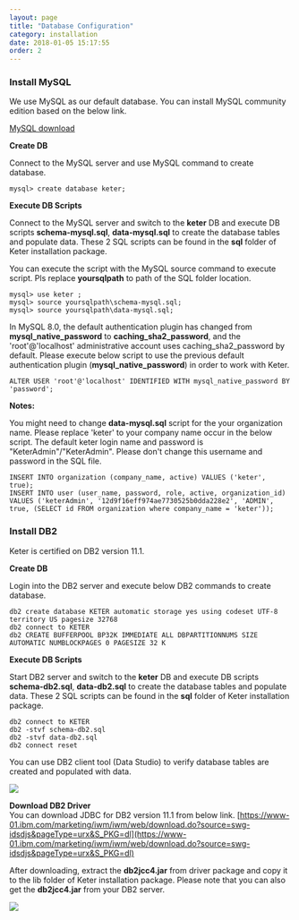 ```yaml
---
layout: page
title: "Database Configuration"
category: installation
date: 2018-01-05 15:17:55
order: 2
---
```

### Install MySQL

We use MySQL as our default database. You can install MySQL community edition based on the below link.  

[MySQL download](https://dev.mysql.com/downloads/mysql/)
   

**Create DB**   

Connect to the MySQL server and use MySQL command to create database. 
``` 
mysql> create database keter;
```  

**Execute DB Scripts**  

Connect to the MySQL server and switch to the **keter** DB and execute DB scripts **schema-mysql.sql**, **data-mysql.sql** to create the database tables and populate data. These 2 SQL scripts can be found in the **sql** folder of Keter installation package.

You can execute the script with the MySQL source command to execute script. Pls replace **yoursqlpath** to path of the SQL folder location.

``` 
mysql> use keter ;
mysql> source yoursqlpath\schema-mysql.sql;
mysql> source yoursqlpath\data-mysql.sql;
```  

In MySQL 8.0, the default authentication plugin has changed from **mysql_native_password** to **caching_sha2_password**, and the 'root'@'localhost' administrative account uses caching_sha2_password by default. Please execute below script to use the previous default authentication plugin (**mysql_native_password**) in order to work with Keter.

``` 
ALTER USER 'root'@'localhost' IDENTIFIED WITH mysql_native_password BY 'password';
```

**Notes:**   

You might need to change **data-mysql.sql** script for the your organization name. Please  replace 'keter' to your company name occur in the below script. The default keter login name and password is "KeterAdmin"/"KeterAdmin". Please don't change this username and password in the SQL file.

``` 
INSERT INTO organization (company_name, active) VALUES ('keter', true);
INSERT INTO user (user_name, password, role, active, organization_id) 
VALUES ('keterAdmin', '12d9f16eff974ae7730525b0dda228e2', 'ADMIN', true, (SELECT id FROM organization where company_name = 'keter'));
```  

### Install DB2

Keter is certified on DB2  version 11.1. 

**Create DB**   

Login into the DB2 server and execute below DB2 commands to create database. 
``` 
db2 create database KETER automatic storage yes using codeset UTF-8 territory US pagesize 32768
db2 connect to KETER
db2 CREATE BUFFERPOOL BP32K IMMEDIATE ALL DBPARTITIONNUMS SIZE AUTOMATIC NUMBLOCKPAGES 0 PAGESIZE 32 K
``` 

**Execute DB Scripts**  


Start DB2 server and switch to the **keter** DB and execute DB scripts **schema-db2.sql**, **data-db2.sql** to create the database tables and populate data. These 2 SQL scripts can be found in the **sql** folder of Keter installation package.


``` 
db2 connect to KETER
db2 -stvf schema-db2.sql
db2 -stvf data-db2.sql
db2 connect reset
```  

You can use DB2 client tool (Data Studio) to verify database tables are created and populated with data.

![][db2]   

**Download DB2 Driver**  
You can download JDBC for DB2 version 11.1 from below link. 
[https://www-01.ibm.com/marketing/iwm/iwm/web/download.do?source=swg-idsdjs&pageType=urx&S_PKG=dl](https://www-01.ibm.com/marketing/iwm/iwm/web/download.do?source=swg-idsdjs&pageType=urx&S_PKG=dl) 

After downloading, extract the **db2jcc4.jar** from driver package and copy it to the lib folder of Keter installation package. Please note that you can also get the **db2jcc4.jar** from your DB2 server.

![][db2driver]  

[db2]: ../images/install/dbtable.png 
[db2driver]: ../images/install/db2driver.png 
